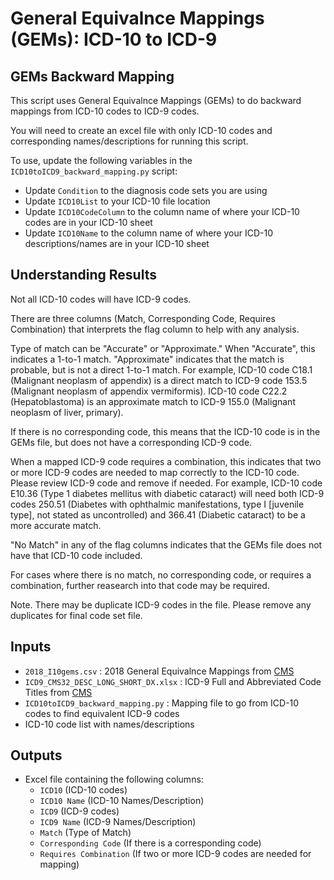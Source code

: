 # General Equivalnce Mappings (GEMs): ICD-10 to ICD-9 

## GEMs Backward Mapping
This script uses General Equivalnce Mappings (GEMs) to do backward mappings from ICD-10 codes to ICD-9 codes. 

You will need to create an excel file with only ICD-10 codes and corresponding names/descriptions for running this script. 

To use, update the following variables in the `ICD10toICD9_backward_mapping.py` script:
- Update `Condition` to the diagnosis code sets you are using
- Update `ICD10List` to your ICD-10 file location
- Update `ICD10CodeColumn` to the column name of where your ICD-10 codes are in your ICD-10 sheet 
- Update `ICD10Name` to the column name of where your ICD-10 descriptions/names are in your ICD-10 sheet  

## Understanding Results
Not all ICD-10 codes will have ICD-9 codes.  

There are three columns (Match, Corresponding Code, Requires Combination) that interprets the flag column to help with any analysis. 

Type of match can be "Accurate" or "Approximate." When "Accurate", this indicates a 1-to-1 match. "Approximate" indicates that the match is probable, but is not a direct 1-to-1 match. For example, ICD-10 code C18.1 (Malignant neoplasm of appendix) is a direct match to ICD-9 code 153.5 (Malignant neoplasm of appendix vermiformis). ICD-10 code C22.2 (Hepatoblastoma) is an approximate match to ICD-9 155.0 (Malignant neoplasm of liver, primary).

If there is no corresponding code, this means that the ICD-10 code is in the GEMs file, but does not have a corresponding ICD-9 code. 

When a mapped ICD-9 code requires a combination, this indicates that two or more ICD-9 codes are needed to map correctly to the ICD-10 code. Please review ICD-9 code and remove if needed. For example, ICD-10 code E10.36 (Type 1 diabetes mellitus with diabetic cataract) will need both ICD-9 codes 250.51 (Diabetes with ophthalmic manifestations, type I [juvenile type], not stated as uncontrolled) and 366.41 (Diabetic cataract) to be a more accurate match. 

"No Match" in any of the flag columns indicates that the GEMs file does not have that ICD-10 code included. 

For cases where there is no match, no corresponding code, or requires a combination, further reasearch into that code may be required. 

Note. There may be duplicate ICD-9 codes in the file. Please remove any duplicates for final code set file. 

## Inputs
- `2018_I10gems.csv` : 2018 General Equivalnce Mappings from [CMS](https://www.cms.gov/medicare/coding-billing/icd-10-codes/2018-icd-10-cm-gem)
- `ICD9_CMS32_DESC_LONG_SHORT_DX.xlsx` : ICD-9 Full and Abbreviated Code Titles from [CMS](https://www.cms.gov/medicare/coding-billing/icd-10-codes/icd-9-cm-diagnosis-procedure-codes-abbreviated-and-full-code-titles)
- `ICD10toICD9_backward_mapping.py` : Mapping file to go from ICD-10 codes to find equivalent ICD-9 codes
- ICD-10 code list with names/descriptions

## Outputs
- Excel file containing the following columns: 
    - `ICD10` (ICD-10 codes)
    - `ICD10 Name` (ICD-10 Names/Description)
    - `ICD9` (ICD-9 codes)
    - `ICD9 Name` (ICD-9 Names/Description)
    - `Match` (Type of Match)
    - `Corresponding Code` (If there is a corresponding code)
    - `Requires Combination` (If two or more ICD-9 codes are needed for mapping)
